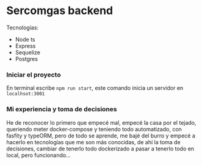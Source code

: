# Sercomgas backend 

Tecnologías:
  - Node ts
  - Express
  - Sequelize
  - Postgres


  ### Iniciar el proyecto

En terminal escribe `npm run start`, este comando inicia un servidor en `localhsot:3001`

### Mi experiencia y toma de decisiones
 He de reconocer lo primero que empecé mal, empecé la casa por el tejado, queriendo meter docker-compose y teniendo todo automatizado, con fasfity y typeORM, pero de todo se aprende, me bajé del burro y empecé a hacerlo en tecnologías que me son más conocidas, de ahí la toma de decisiones, cambiar de tenerlo todo dockerizado a pasar a tenerlo todo en local, pero funcionando... 